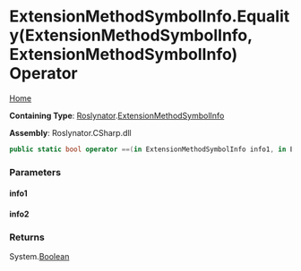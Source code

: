 <a name="_top"></a>

# ExtensionMethodSymbolInfo\.Equality\(ExtensionMethodSymbolInfo, ExtensionMethodSymbolInfo\) Operator

[Home](../../../README.md#_top)

**Containing Type**: [Roslynator](../../README.md#_top)\.[ExtensionMethodSymbolInfo](../README.md#_top)

**Assembly**: Roslynator\.CSharp\.dll

```csharp
public static bool operator ==(in ExtensionMethodSymbolInfo info1, in ExtensionMethodSymbolInfo info2)
```

### Parameters

#### info1

#### info2

### Returns

System\.[Boolean](https://docs.microsoft.com/en-us/dotnet/api/system.boolean)

